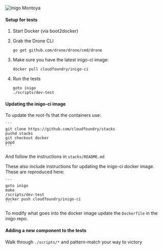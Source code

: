 ![Inigo Montoya](http://i.imgur.com/QIVPl2n.png)

#### Setup for tests

1. Start Docker (via boot2docker)

1. Grab the Drone CLI

    ```
    go get github.com/drone/drone/cmd/drone
    ```

1. Make sure you have the latest inigo-ci image:

    ```
    docker pull cloudfoundry/inigo-ci
    ```

1. Run the tests

    ```
    goto inigo
    ./scripts/dev-test
    ```


#### Updating the inigo-ci image

To update the root-fs that the containers use:

    ```
    git clone https://github.com/cloudfoundry/stacks
    pushd stacks
    git checkout docker
    popd
    ```

And follow the instructions in `stacks/README.md`

These also include instructions for updating the inigo-ci docker image.  These are reproduced here:

    ```
    goto inigo
    make
    /scripts/dev-test
    docker push cloudfoundry/inigo-ci
    ```

To modify what goes into the docker image update the `Dockerfile` in the inigo repo.

#### Adding a new component to the tests

Walk through `./scripts/*` and pattern-match your way to victory
